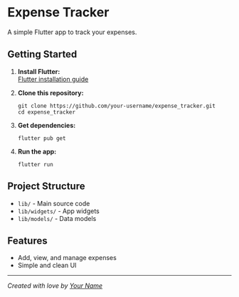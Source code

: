# Expense Tracker

A simple Flutter app to track your expenses.

## Getting Started

1. **Install Flutter:**  
   [Flutter installation guide](https://docs.flutter.dev/get-started/install)

2. **Clone this repository:**
   ```
   git clone https://github.com/your-username/expense_tracker.git
   cd expense_tracker
   ```

3. **Get dependencies:**
   ```
   flutter pub get
   ```

4. **Run the app:**
   ```
   flutter run
   ```

## Project Structure

- `lib/` - Main source code
- `lib/widgets/` - App widgets
- `lib/models/` - Data models

## Features

- Add, view, and manage expenses
- Simple and clean UI

---

*Created with love by [Your Name](https://github.com/your-username)*
